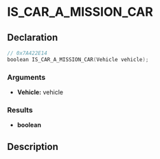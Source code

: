 # IS_CAR_A_MISSION_CAR

## Declaration
```cpp
// 0x7A422E14
boolean IS_CAR_A_MISSION_CAR(Vehicle vehicle);
```

### Arguments
- **Vehicle:** vehicle

### Results
- **boolean**

## Description
